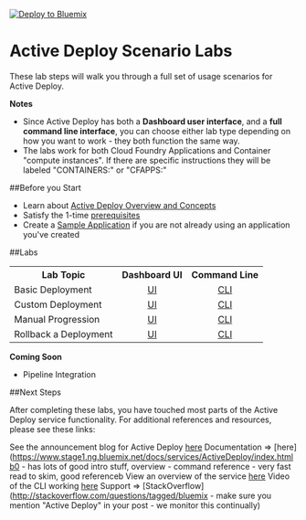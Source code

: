 [![Deploy to Bluemix](https://bluemix.net/deploy/button.png)](https://bluemix.net/deploy?repository=https://github.com/IBM-Bluemix/active-deploy-lab)

# Active Deploy Scenario Labs

These lab steps will walk you through a full set of usage scenarios for Active Deploy.


**Notes**
* Since Active Deploy has both a **Dashboard user interface**, and a **full command line interface**, you can choose either lab type depending on how you want to work - they both function the same way.
* The labs work for both Cloud Foundry Applications and Container "compute instances". If there are specific instructions they will be labeled "CONTAINERS:" or "CFAPPS:"

##Before you Start
* Learn about [Active Deploy Overview and Concepts](https://github.com/IBM-Bluemix/active-deploy/tree/master/labs/ActiveDeployUsageLabs-Lab0-Overview.md)
* Satisfy the 1-time [prerequisites](https://github.com/IBM-Bluemix/active-deploy/tree/master/labs/ActiveDeployUsageLabs-Lab0-Prereqs.md)
* Create a [Sample Application](https://github.com/IBM-Bluemix/active-deploy/tree/master/labs/ActiveDeployUsageLabs-Lab0-SampleApp.md) if you are not already using an application you've created

##Labs
<table>
  <tbody>
    <tr>
      <th align="center">Lab Topic</th>
      <th align="center">Dashboard UI</th>
      <th align="center">Command Line</th>
    </tr>
    <tr>
      <td align="left">Basic Deployment</td>
      <td align="center"><a href="https://github.com/IBM-Bluemix/active-deploy/tree/master/labs/ActiveDeployUsageLabs-Lab1-gui.md">UI</a></td>
      <td align="center"><a href="https://github.com/IBM-Bluemix/active-deploy/tree/master/labs/ActiveDeployUsageLabs-Lab1-cli.md">CLI</a></td>
    </tr>
    <tr>
      <td align="left">Custom Deployment</td>
      <td align="center"><a href="https://github.com/IBM-Bluemix/active-deploy/tree/master/labs/ActiveDeployUsageLabs-Lab2-gui.md">UI</a></td>
      <td align="center"><a href="https://github.com/IBM-Bluemix/active-deploy/tree/master/labs/ActiveDeployUsageLabs-Lab2-cli.md">CLI</a></td>
    </tr>
    <tr>
      <td align="left">Manual Progression</td>
      <td align="center"><a href="https://github.com/IBM-Bluemix/active-deploy/tree/master/labs/ActiveDeployUsageLabs-Lab3-gui.md">UI</a></td>
      <td align="center"><a href="https://github.com/IBM-Bluemix/active-deploy/tree/master/labs/ActiveDeployUsageLabs-Lab3-cli.md">CLI</a></td>
    </tr>
    <tr>
      <td align="left">Rollback a Deployment</td>
      <td align="center"><a href="https://github.com/IBM-Bluemix/active-deploy/tree/master/labs/ActiveDeployUsageLabs-Lab4-gui.md">UI</a></td>
      <td align="center"><a href="https://github.com/IBM-Bluemix/active-deploy/tree/master/labs/ActiveDeployUsageLabs-Lab4-cli.md">CLI</a></td>
    </tr>
  </tbody>
</table>

**Coming Soon**
* Pipeline Integration

##Next Steps

After completing these labs, you have touched most parts of the Active Deploy service functionality. For additional references and resources, please see these links:

See the announcement blog for Active Deploy [here](https://developer.ibm.com/bluemix/2015/10/09/bluemix-zero-downtime-deployment)
Documentation => [here] (https://www.stage1.ng.bluemix.net/docs/services/ActiveDeploy/index.htmlb0 - has lots of good intro stuff, overview - command reference - very fast read to skim, good referenceb
View an overview of the service [here](https://developer.ibm.com/tv/videos/cloud-foundation-services-demonstration/?cm_mmc=dw-_-trs-_-social-_-generic)
Video of the CLI working [here](https://www.youtube.com/watch?v=LmsZ4-Mj_pU&feature=youtu.be)
Support => [StackOverflow](http://stackoverflow.com/questions/tagged/bluemix - make sure you mention "Active Deploy" in your post - we monitor this continually)

